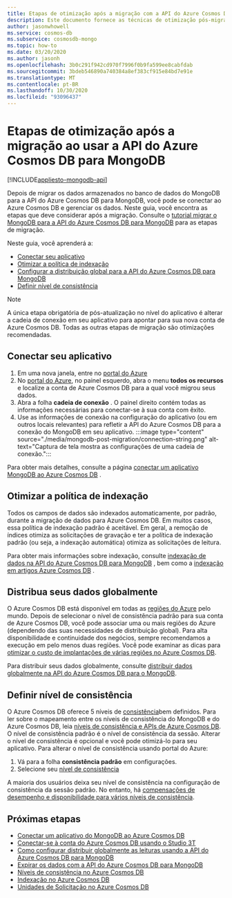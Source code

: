 ```yaml
---
title: Etapas de otimização após a migração com a API do Azure Cosmos DB para MongoDB
description: Este documento fornece as técnicas de otimização pós-migração do MongoDB para a APi de Azure Cosmos DB para o Mongo DB.
author: jasonwhowell
ms.service: cosmos-db
ms.subservice: cosmosdb-mongo
ms.topic: how-to
ms.date: 03/20/2020
ms.author: jasonh
ms.openlocfilehash: 3b0c291f942cd970f7996f0b9fa599ee8cabfdab
ms.sourcegitcommit: 3bdeb546890a740384a8ef383cf915e84bd7e91e
ms.translationtype: MT
ms.contentlocale: pt-BR
ms.lasthandoff: 10/30/2020
ms.locfileid: "93096437"
---
```

# <a name="post-migration-optimization-steps-when-using-azure-cosmos-dbs-api-for-mongodb"></a>Etapas de otimização após a migração ao usar a API do Azure Cosmos DB para MongoDB
[!INCLUDE[appliesto-mongodb-api](includes/appliesto-mongodb-api.md)]

Depois de migrar os dados armazenados no banco de dados do MongoDB para a API do Azure Cosmos DB para MongoDB, você pode se conectar ao Azure Cosmos DB e gerenciar os dados. Neste guia, você encontra as etapas que deve considerar após a migração. Consulte o [tutorial migrar o MongoDB para a API do Azure Cosmos DB para MongoDB](../dms/tutorial-mongodb-cosmos-db.md) para as etapas de migração.

Neste guia, você aprenderá a:

- [Conectar seu aplicativo](#connect-your-application)
- [Otimizar a política de indexação](#optimize-the-indexing-policy)
- [Configurar a distribuição global para a API do Azure Cosmos DB para MongoDB](#globally-distribute-your-data)
- [Definir nível de consistência](#set-consistency-level)

> [!NOTE]
> A única etapa obrigatória de pós-atualização no nível do aplicativo é alterar a cadeia de conexão em seu aplicativo para apontar para sua nova conta de Azure Cosmos DB. Todas as outras etapas de migração são otimizações recomendadas.
>

## <a name="connect-your-application"></a>Conectar seu aplicativo

1. Em uma nova janela, entre no [portal do Azure](https://www.portal.azure.com/)
2. No [portal do Azure](https://www.portal.azure.com/), no painel esquerdo, abra o menu **todos os recursos** e localize a conta de Azure Cosmos DB para a qual você migrou seus dados.
3. Abra a folha **cadeia de conexão** . O painel direito contém todas as informações necessárias para conectar-se à sua conta com êxito.
4. Use as informações de conexão na configuração do aplicativo (ou em outros locais relevantes) para refletir a API do Azure Cosmos DB para a conexão do MongoDB em seu aplicativo.
:::image type="content" source="./media/mongodb-post-migration/connection-string.png" alt-text="Captura de tela mostra as configurações de uma cadeia de conexão.":::

Para obter mais detalhes, consulte a página [conectar um aplicativo MongoDB ao Azure Cosmos DB](connect-mongodb-account.md) .

## <a name="optimize-the-indexing-policy"></a>Otimizar a política de indexação

Todos os campos de dados são indexados automaticamente, por padrão, durante a migração de dados para Azure Cosmos DB. Em muitos casos, essa política de indexação padrão é aceitável. Em geral, a remoção de índices otimiza as solicitações de gravação e ter a política de indexação padrão (ou seja, a indexação automática) otimiza as solicitações de leitura.

Para obter mais informações sobre indexação, consulte [indexação de dados na API do Azure Cosmos DB para MongoDB](mongodb-indexing.md) , bem como a [indexação em artigos Azure Cosmos DB](index-overview.md) .

## <a name="globally-distribute-your-data"></a>Distribua seus dados globalmente

O Azure Cosmos DB está disponível em todas as [regiões do Azure](https://azure.microsoft.com/regions/#services) pelo mundo. Depois de selecionar o nível de consistência padrão para sua conta de Azure Cosmos DB, você pode associar uma ou mais regiões do Azure (dependendo das suas necessidades de distribuição global). Para alta disponibilidade e continuidade dos negócios, sempre recomendamos a execução em pelo menos duas regiões. Você pode examinar as dicas para [otimizar o custo de implantações de várias regiões no Azure Cosmos DB](optimize-cost-regions.md).

Para distribuir seus dados globalmente, consulte [distribuir dados globalmente na API do Azure Cosmos DB para o MongoDB](tutorial-global-distribution-mongodb.md).

## <a name="set-consistency-level"></a>Definir nível de consistência

O Azure Cosmos DB oferece 5 níveis de [consistência](consistency-levels.md)bem definidos. Para ler sobre o mapeamento entre os níveis de consistência do MongoDB e do Azure Cosmos DB, leia [níveis de consistência e APIs de Azure Cosmos DB](./consistency-levels.md). O nível de consistência padrão é o nível de consistência da sessão. Alterar o nível de consistência é opcional e você pode otimizá-lo para seu aplicativo. Para alterar o nível de consistência usando portal do Azure:

1. Vá para a folha **consistência padrão** em configurações.
2. Selecione seu [nível de consistência](consistency-levels.md)

A maioria dos usuários deixa seu nível de consistência na configuração de consistência da sessão padrão. No entanto, há [compensações de desempenho e disponibilidade para vários níveis de consistência](./consistency-levels.md).

## <a name="next-steps"></a>Próximas etapas

* [Conectar um aplicativo do MongoDB ao Azure Cosmos DB](connect-mongodb-account.md)
* [Conectar-se à conta do Azure Cosmos DB usando o Studio 3T](mongodb-mongochef.md)
* [Como configurar distribuir globalmente as leituras usando a API do Azure Cosmos DB para MongoDB](mongodb-readpreference.md)
* [Expirar os dados com a API do Azure Cosmos DB para MongoDB](mongodb-time-to-live.md)
* [Níveis de consistência no Azure Cosmos DB](consistency-levels.md)
* [Indexação no Azure Cosmos DB](index-overview.md)
* [Unidades de Solicitação no Azure Cosmos DB](request-units.md)